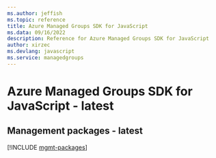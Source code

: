 ```yaml
---
ms.author: jeffish
ms.topic: reference
title: Azure Managed Groups SDK for JavaScript
ms.data: 09/16/2022
description: Reference for Azure Managed Groups SDK for JavaScript
author: xirzec
ms.devlang: javascript
ms.service: managedgroups
---
```

# Azure Managed Groups SDK for JavaScript - latest

## Management packages - latest
[!INCLUDE [mgmt-packages](managed-groups-mgmt-index.md)]
